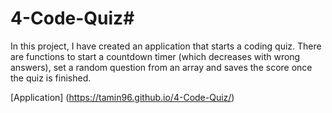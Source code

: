 # 4-Code-Quiz#

In this project, I have created an application that starts a coding quiz. There are functions to start a countdown timer (which decreases with wrong answers), set a random question from an array and saves the score once the quiz is finished.

[Application] (https://tamin96.github.io/4-Code-Quiz/)